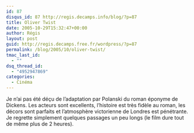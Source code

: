 ```yaml
---
id: 87
disqus_id: 87 http://regis.decamps.info/blog/?p=87
title: Oliver Twist
date: 2005-10-29T15:32:47+00:00
author: Régis
layout: post
guid: http://regis.decamps.free.fr/wordpress/?p=87
permalink: /blog/2005/10/oliver-twist/
tmac_last_id:
  - ""
dsq_thread_id:
  - "4952947869"
categories:
  - Cinéma
---
```

Je n’ai pas été déçu de l’adaptation par Polanski du roman éponyme de Dickens. Les acteurs sont excellents, l’histoire est très fidèle au roman, les décors sont parfaits et l’atmosphère victorienne de Londres est pénétrante. Je regrette simplement quelques passages un peu longs (le film dure tout de même plus de 2 heures).
